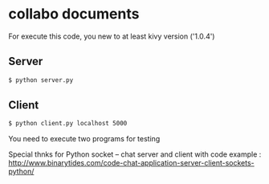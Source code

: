 # collabo documents

For execute this code, you new to at least kivy version ('1.0.4')

## Server
```sh
$ python server.py
```

## Client
```sh
$ python client.py localhost 5000
```
You need to execute two programs for testing

Special thnks for Python socket – chat server and client with code example :  <http://www.binarytides.com/code-chat-application-server-client-sockets-python/>
